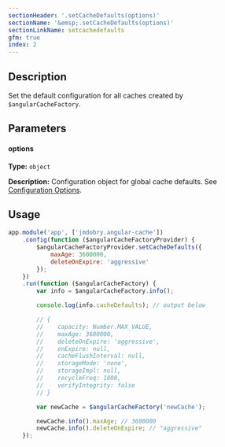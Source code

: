 ```yaml
---
sectionHeader: '.setCacheDefaults(options)'
sectionName: '&emsp;.setCacheDefaults(options)'
sectionLinkName: setcachedefaults
gfm: true
index: 2
---
```

## Description
Set the default configuration for all caches created by `$angularCacheFactory`.

## Parameters

#### options
__Type:__ `object`

__Description:__ Configuration object for global cache defaults. See [Configuration Options](configuration.html).

## Usage

```javascript
app.module('app', ['jmdobry.angular-cache'])
    .config(function ($angularCacheFactoryProvider) {
        $angularCacheFactoryProvider.setCacheDefaults({
            maxAge: 3600000,
            deleteOnExpire: 'aggressive'
        });
    })
    .run(function ($angularCacheFactory) {
        var info = $angularCacheFactory.info();

        console.log(info.cacheDefaults); // output below

        // {
        //    capacity: Number.MAX_VALUE,
        //    maxAge: 3600000,
        //    deleteOnExpire: 'aggressive',
        //    onExpire: null,
        //    cacheFlushInterval: null,
        //    storageMode: 'none',
        //    storageImpl: null,
        //    recycleFreq: 1000,
        //    verifyIntegrity: false
        // }

        var newCache = $angularCacheFactory('newCache');

        newCache.info().maxAge; // 3600000
        newCache.info().deleteOnExpire; // "aggressive"
    });
```